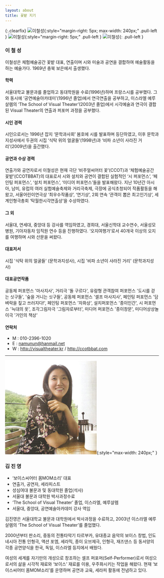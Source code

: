 ```yaml
---
layout: about
title: 꽃밭 지기
---
```


{:.clearfix}
![이철성](http://visualtheater.kr/assets/images/flower/chol3.jpg){:style="margin-right: 5px; max-width: 240px;" .pull-left }
![이철성](http://visualtheater.kr/assets/images/flower/chol2.jpg){:style="margin-right: 5px;" .pull-left }
![이철성](http://visualtheater.kr/assets/images/flower/chol1.jpg){: .pull-left }


### 이 철 성

이철성은 체험예술공간 꽃밭 대표, 연출이며 시와 미술과 공연을 결합하여 예술활동을 하는 예술가다. 1969년 충북 보은에서 출생했다.

#### 학력

서울대학교 불문과를 졸업하고 동대학원을 수료(1996년)하며 프랑스시를 공부했다. 그와 동시에 ‘공연예술아카데미’(1996년 졸업)에서 연극연출을 공부하고, 이스라엘 예루살렘의 ‘The School of Visual Theater’(2003년 졸업)에서 시각예술과 연극이 결합된 Visual Theater의 연출과 퍼포머 과정을 공부했다.

#### 시인 경력

시인으로서는 1996년 잡지 ‘문학과사회’ 봄호에 시를 발표하며 등단하였고, 이후 문학과지성사에서 두권의 시집 ‘식탁 위의 얼굴들’(1998년)과 ‘비파 소년이 사라진 거리’(2009년)을 출간했다.

#### 공연과 수상 경력

연출가와 공연자로서 이철성은 현재 극단 ‘비주얼씨어터 꽃’(CCOT)과 ‘체험예술공간 꽃밭’(CCOTBBAT)의 대표로서 시와 설치와 공연이 결합된 실험적인 ‘시 퍼포먼스’, ‘페인팅 퍼포먼스’, ‘설치 퍼포먼스’, ‘미디어 퍼포먼스’들을 발표해왔다. 지난 10년간 아시아, 남미, 유럽의 여러 실험예술축제와 거리극축제, 극장에 공식초청되어 작품활동을 해왔고, 서울어린이연극상 ‘최우수작품상’, ‘연기상’, 2회 연속 ‘관객이 뽑은 최고인기상’, 세계인형극총회 ‘탁월한시각연출상’을 수상하였다. 

#### 그 외

서울대, 연세대, 중앙대 등 강사를 역임하였고, 경희대, 서울신학대 교수연수, 서울성모병원, 기아자동차 임직원 연수 등을 진행하였다. 
‘오지여행가’로서 40개국 이상의 오지를 여행하며 시와 산문을 써왔다. 

#### 대표저서

시집 '식탁 위의 얼굴들' (문학과지성사), 시집 '비파 소년이 사라진 거리' (문학과지성사)

#### 대표공연작품

공동체 퍼포먼스 '마사지사', 거리극 '돌 구르다', 유람형 관객참여 퍼포먼스 '도시를 걷는 싯구들', '숲을 거니는 싯구들', 공동체 퍼포먼스 '셀프 마사지사', 페인팅 퍼포먼스 '담벼락을 짚고 쓰러지다!', 페인팅 퍼포먼스 '자화상', 설치퍼포먼스 '종이인간', 시 퍼포먼스 '늑대의 옷', 조각그림자극 '그림자로부터', 미디어 퍼포먼스 '종이창문', 미디어상상놀이극 '거인의 책상'

#### 연락처

- M : 010-2396-1020  
- E : namunun@hanmail.net
- W : <http://visualtheater.kr> / <http://ccotbbat.com>

---

![김진영](/assets/img/kimjinyoung.jpg){:style="max-width: 240px;" }

### 김 진 영

* ‘보이스씨어터 몸MOM소리’ 대표
* 연출가, 공연자, 세라피스트
* 성심여대 불문과 및 동대학원 졸업(석사)
* 서울대 불문과 대학원 박사과정수료
* ‘The School of Visual Theater’ 졸업, 이스라엘, 예루살렘
* 서울대, 중앙대, 공연예술아카데미 강사 역임

김진영은 서울대학교 불문과 대학원에서 박사과정을 수료하고, 2003년 이스라엘 예루살렘의 ‘The School of Visual Theater’를 졸업했다.

2000년부터 판소리, 중동의 전통타악기 타르부카, 유대종교 음악의 보이스 창법, 인도네시아 전통 인형극, 액션 포엠, 세라믹, 종이 오브제극, 인형극, 재즈댄스 등 동서양의 각종 공연양식을 한국, 독일, 이스라엘 등지에서 배웠다.

여성의 세계를 자기만의 개성으로 창조하는 셀프 퍼포머(Self-Performer)로서 여성으로서의 삶을 시각적 재료와 ‘보이스’ 재료를 이용, 우주화시키는 작업을 해왔다. 현재 ‘보이스씨어터 몸MOM소리’를 운영하며 공연과 교육, 세라피 활동에 전념하고 있다.

